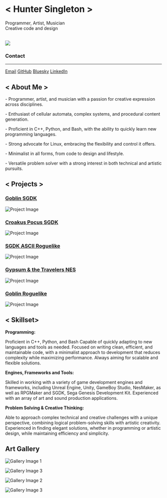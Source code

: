 \< Hunter Singleton \>
======================

Programmer, Artist, Musician\
Creative code and design

\
![](http://bearmade.github.io/images/hunty1.png)

### Contact
-------

[Email](mailto:bear.made.games@gmail.com)
[GitHub](https://github.com/bearmade)
[Bluesky](https://bsky.app/profile/bearmade.bsky.social)
[LinkedIn](https://www.linkedin.com/in/hunter-singleton-387422326)



\< About Me \>
--------------

\- Programmer, artist, and musician with a passion for creative
expression across disciplines.

\- Enthusiast of cellular automata, complex systems, and procedural
content generation.

\- Proficient in C++, Python, and Bash, with the ability to quickly
learn new programming languages.

\- Strong advocate for Linux, embracing the flexibility and control it
offers.

\- Minimalist in all forms, from code to design and lifestyle.

\- Versatile problem solver with a strong interest in both technical and
artistic pursuits.



\< Projects \>
--------------


### [Goblin SGDK](http://github.com/bearmade/GoblinSGDK)


![Project
Image](https://github.com/bearmade/GoblinSGDK/raw/main/screenshots/goblinTitle2.png)




### [Croakus Pocus SGDK](http://github.com/bearmade/CroakusPocusSGDK)


![Project
Image](https://github.com/user-attachments/assets/fe48b3e9-3a6f-419a-8251-61ead9d7df29)



### [SGDK ASCII Roguelike](http://github.com/bearmade/SGDK-ASCII-roguelike)

![Project
Image](https://github.com/user-attachments/assets/aeb8fb24-c65a-439b-bd64-e62072d55628)



### [Gypsum & the Travelers NES](https://github.com/bearmade/Gypsum-NES-Demo)

![Project
Image](https://github.com/user-attachments/assets/351e656d-8542-4859-9fa7-57c6836dc69a)



### [Goblin Roguelike](https://github.com/bearmade/Goblin-Linux)


![Project
Image](https://github.com/user-attachments/assets/3918416c-991a-4130-811a-21a1d3d4734e)




\< Skillset\>
-------------


<div>

**Programming:**

Proficient in C++, Python, and Bash Capable of quickly adapting to new
languages and tools as needed. Focused on writing clean, efficient, and
maintainable code, with a minimalist approach to development that
reduces complexity while maximizing performance. Always aiming for
scalable and flexible solutions.

</div>

<div>

**Engines, Frameworks and Tools:**

Skilled in working with a variety of game development engines and
frameworks, including Unreal Engine, Unity, GameBoy Studio, NesMaker, as
well as RPGMaker and SGDK, Sega Genesis Development Kit. Experienced
with an array of art and sound production applications.

</div>

<div>

**Problem Solving & Creative Thinking:**

Able to approach complex technical and creative challenges with a unique
perspective, combining logical problem-solving skills with artistic
creativity. Experienced in finding elegant solutions, whether in
programming or artistic design, while maintaining efficiency and
simplicity.

</div>


Art Gallery
-----------


![Gallery Image
1](http://bearmade.github.io/images/Exterior_FinalRender.png)



![Gallery Image
3](http://bearmade.github.io/images/Interior_FinalRender.png)



![Gallery Image
2](http://bearmade.github.io/images/FinalRenderRevision.png)



![Gallery Image
3](http://bearmade.github.io/images/Ratapult_Final_Render.png)


